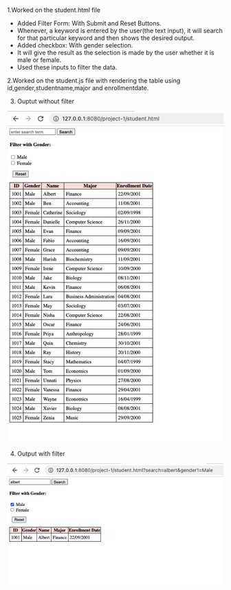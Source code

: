 1.Worked on the student.html file

- Added Filter Form: With Submit and Reset Buttons.
- Whenever, a keyword is entered by the user(the text input),
 it will search for that particular keyword and then shows the desired output.
- Added checkbox: With gender selection.
- It will give the result as the selection is made by the user whether it is male or female.
- Used these inputs to filter the data. 

2.Worked on the student.js file with rendering the table using id,gender,studentname,major and enrollmentdate.

3. Ouptut without filter

![image info](output-without-filter.jpeg)

4. Output with filter

![image info](output-with-filter.jpeg)
